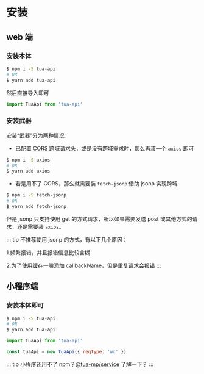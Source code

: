# 安装
## web 端
### 安装本体

```bash
$ npm i -S tua-api
# OR
$ yarn add tua-api
```

然后直接导入即可

```js
import TuaApi from 'tua-api'
```

### 安装武器
安装“武器”分为两种情况:

* [已配置 CORS 跨域请求头](https://developer.mozilla.org/zh-CN/docs/Web/HTTP/Access_control_CORS)，或是没有跨域需求时，那么再装一个 `axios` 即可

```bash
$ npm i -S axios
# OR
$ yarn add axios
```

* 若是用不了 CORS，那么就需要装 `fetch-jsonp` 借助 jsonp 实现跨域

```bash
$ npm i -S fetch-jsonp
# OR
$ yarn add fetch-jsonp
```

但是 jsonp 只支持使用 get 的方式请求，所以如果需要发送 post 或其他方式的请求，还是需要装 `axios`。

::: tip
不推荐使用 jsonp 的方式，有以下几个原因：

1.频繁报错，并且报错信息比较含糊

2.为了使用缓存一般添加 callbackName，但是重复请求会报错
:::

## 小程序端
### 安装本体即可

```bash
$ npm i -S tua-api
# OR
$ yarn add tua-api
```

```js
import TuaApi from 'tua-api'

const tuaApi = new TuaApi({ reqType: 'wx' })
```

::: tip
小程序还用不了 npm？[@tua-mp/service](https://tuateam.github.io/tua-mp/tua-mp-service/) 了解一下？
:::
